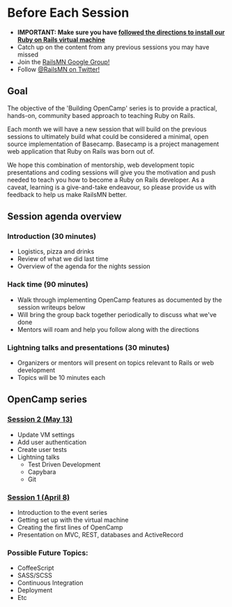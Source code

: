 Before Each Session
========
- **IMPORTANT: Make sure you have [followed the directions to install our Ruby on Rails virtual machine](https://github.com/railsmn/railsmn-dev-box)**
- Catch up on the content from any previous sessions you may have missed
- Join the [RailsMN Google Group!](https://groups.google.com/forum/?fromgroups#!forum/railsmn)
- Follow [@RailsMN on Twitter!](http://www.twitter.com/railsmn)

## Goal

The objective of the 'Building OpenCamp' series is to provide a practical, hands-on, community based approach to teaching Ruby on Rails. 

Each month we will have a new session that will build on the previous sessions to ultimately build what could be considered a minimal, open source implementation of Basecamp. Basecamp is a project management web application that Ruby on Rails was born out of.

We hope this combination of mentorship, web development topic presentations and coding sessions will give you the motivation and push needed to teach you how to become a Ruby on Rails developer. As a caveat, learning is a give-and-take endeavour, so please provide us with feedback to help us make RailsMN better.

## Session agenda overview

### Introduction (30 minutes)
- Logistics, pizza and drinks
- Review of what we did last time
- Overview of the agenda for the nights session

### Hack time (90 minutes)
- Walk through implementing OpenCamp features as documented by the session writeups below
- Will bring the group back together periodically to discuss what we've done
- Mentors will roam and help you follow along with the directions

### Lightning talks and presentations (30 minutes)
- Organizers or mentors will present on topics relevant to Rails or web development
- Topics will be 10 minutes each

## OpenCamp series  

### [Session 2 (May 13)](https://github.com/railsmn/schedule/blob/master/open_camp/session2.md)
- Update VM settings
- Add user authentication
- Create user tests
- Lightning talks 
  - Test Driven Development
  - Capybara
  - Git

### [Session 1 (April 8)](https://github.com/railsmn/schedule/blob/master/open_camp/session1.md)
- Introduction to the event series
- Getting set up with the virtual machine
- Creating the first lines of OpenCamp
- Presentation on MVC, REST, databases and ActiveRecord


### Possible Future Topics: 
- CoffeeScript
- SASS/SCSS
- Continuous Integration
- Deployment
- Etc


